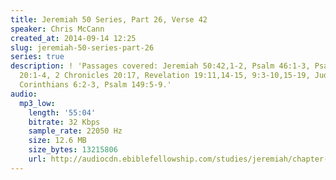 ```yaml
---
title: Jeremiah 50 Series, Part 26, Verse 42
speaker: Chris McCann
created_at: 2014-09-14 12:25
slug: jeremiah-50-series-part-26
series: true
description: ! 'Passages covered: Jeremiah 50:42,1-2, Psalm 46:1-3, Psalm 9:7-9, Deuteronomy
  20:1-4, 2 Chronicles 20:17, Revelation 19:11,14-15, 9:3-10,15-19, Jude 14-15, 1
  Corinthians 6:2-3, Psalm 149:5-9.'
audio:
  mp3_low:
    length: '55:04'
    bitrate: 32 Kbps
    sample_rate: 22050 Hz
    size: 12.6 MB
    size_bytes: 13215806
    url: http://audiocdn.ebiblefellowship.com/studies/jeremiah/chapter-50/2014.09.14_McCann_-_Jeremiah_50_Series_Part_26.mp3
---
```

